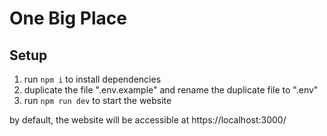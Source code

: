 # One Big Place

## Setup

1. run `npm i` to install dependencies
2. duplicate the file ".env.example" and rename the duplicate file to ".env"
2. run `npm run dev` to start the website

by default, the website will be accessible at https://localhost:3000/
